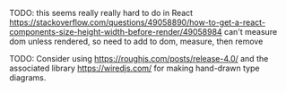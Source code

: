 TODO: this seems really really hard to do in React
https://stackoverflow.com/questions/49058890/how-to-get-a-react-components-size-height-width-before-render/49058984
can't measure dom unless rendered, so need to add to dom, measure, then remove

TODO: Consider using https://roughjs.com/posts/release-4.0/ and the associated library
https://wiredjs.com/ for making hand-drawn type diagrams.